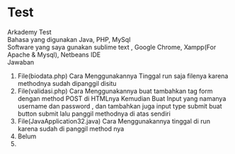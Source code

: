 # Test
Arkademy Test<br>
Bahasa yang digunakan Java, PHP, MySql <br>
Software yang saya gunakan sublime text , Google Chrome, Xampp(For Apache & Mysql), Netbeans IDE <br>
Jawaban <br>
1. File(biodata.php) Cara Menggunakannya Tinggal run saja filenya karena methodnya sudah dipanggil disitu<br>
2. File(validasi.php) Cara Menggunakannya buat tambahkan tag form dengan method POST di HTMLnya Kemudian Buat Input yang namanya username dan password , dan tambahkan juga input type submit buat button submit lalu panggil methodnya di atas sendiri
3. File(JavaApplication32.java) Cara Menggunakannya tinggal di run karena sudah di panggil method nya
4. Belum
5. 

